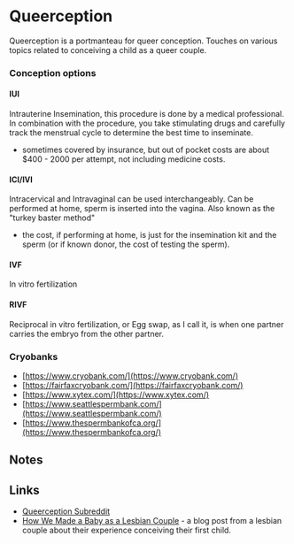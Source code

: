 # Queerception

Queerception is a portmanteau for queer conception. Touches on various topics related to conceiving a child as a queer couple.

### Conception options

#### IUI

Intrauterine Insemination, this procedure is done by a medical professional. In combination with the procedure, you take stimulating drugs and carefully track the menstrual cycle to determine the best time to inseminate.

* sometimes covered by insurance, but out of pocket costs are about $400 - 2000 per attempt, not including medicine costs.

#### ICI/IVI

Intracervical and Intravaginal can be used interchangeably. Can be performed at home, sperm is inserted into the vagina. Also known as the "turkey baster method"

* the cost, if performing at home, is just for the insemination kit and the sperm \(or if known donor, the cost of testing the sperm\).

#### IVF

In vitro fertilization

#### RIVF

Reciprocal in vitro fertilization, or Egg swap, as I call it, is when one partner carries the embryo from the other partner.

### Cryobanks

* [https://www.cryobank.com/](https://www.cryobank.com/)
* [https://fairfaxcryobank.com/](https://fairfaxcryobank.com/)
* [https://www.xytex.com/](https://www.xytex.com/)
* [https://www.seattlespermbank.com/](https://www.seattlespermbank.com/)
* [https://www.thespermbankofca.org/](https://www.thespermbankofca.org/)

## Notes

## Links

* [Queerception Subreddit](https://www.reddit.com/r/queerception)
* [How We Made a Baby as a Lesbian Couple](http://www.lesbianmommies.com/how-we-made-a-baby-as-a-lesbian-couple/) - a blog post from a lesbian couple about their experience conceiving their first child.

